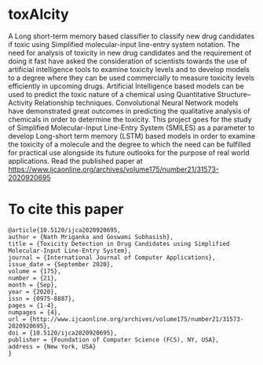 # toxAIcity
A Long short-term memory based classifier to classify new drug candidates if toxic using Simplified molecular-input line-entry system notation. The need for analysis of toxicity in new drug candidates and the requirement of doing it fast have asked the consideration of scientists towards the use of artificial intelligence tools to examine toxicity levels and to develop models to a degree where they can be used commercially to measure toxicity levels efficiently in upcoming drugs. Artificial Intelligence based models can be used to predict the toxic nature of a chemical using Quantitative Structure–Activity Relationship techniques. Convolutional Neural Network models have demonstrated great outcomes in predicting the qualitative analysis of chemicals in order to determine the toxicity. This project goes for the study of Simplified Molecular-Input Line-Entry System (SMILES) as a parameter to develop Long-short term memory (LSTM) based models in order to examine the toxicity of a molecule and the degree to which the need can be fulfilled for practical use alongside its future outlooks for the purpose of real world applications.
Read the published paper at https://www.ijcaonline.org/archives/volume175/number21/31573-2020920695

# To cite this paper
	@article{10.5120/ijca2020920695,
	author = {Nath Mriganka and Goswami Subhasish},
	title = {Toxicity Detection in Drug Candidates using Simplified Molecular-Input Line-Entry System},
	journal = {International Journal of Computer Applications},
	issue_date = {September 2020},
	volume = {175},
	number = {21},
	month = {Sep},
	year = {2020},
	issn = {0975-8887},
	pages = {1-4},
	numpages = {4},
	url = {http://www.ijcaonline.org/archives/volume175/number21/31573-2020920695},
	doi = {10.5120/ijca2020920695},
	publisher = {Foundation of Computer Science (FCS), NY, USA},
	address = {New York, USA}
	}
